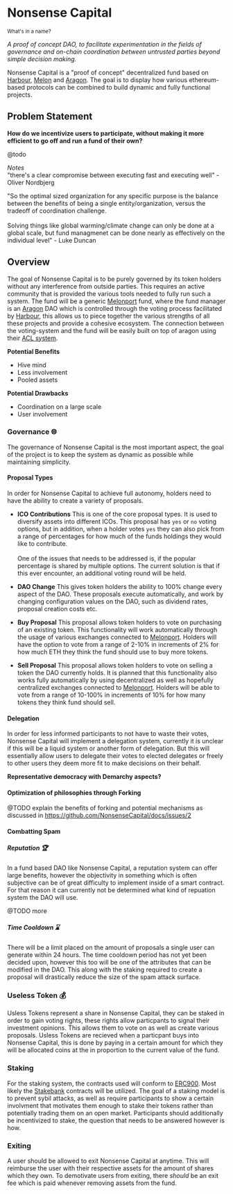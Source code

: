 # Nonsense Capital
<sub>What's in a name?</sub> <br />

*A proof of concept DAO, to facilitate experimentation in the fields of governance and on-chain coordination between untrusted parties beyond simple decision making.*

Nonsense Capital is a "proof of concept" decentralized fund based on [Harbour](https://www.harbourproject.io/), [Melon](https://melonport.com/) and [Aragon](https://aragon.one/). The goal is to display how various ethereum-based protocols can be combined to build dynamic and fully functional projects.

## Problem Statement

**How do we incentivize users to participate, without making it more efficient to go off and run a fund of their own?**

@todo

*Notes* <br />
"there's a clear compromise between executing fast and executing well" - Oliver Nordbjerg

"So the optimal sized organization for any specific purpose is the balance between the benefits of being a single entity/organization, versus the tradeoff of coordination challenge.
<br /> <br />
Solving things like global warming/climate change can only be done at a global scale, but fund managmenet can be done nearly as effectively on the individual level" - Luke Duncan

## Overview

The goal of Nonsense Capital is to be purely governed by its token holders without any interference from outside parties. This requires an active community that is provided the various tools needed to fully run such a system. The fund will be a generic [Melonport](https://melonport.com/) fund, where the fund manager is an [Aragon](https://aragon.one/) DAO which is controlled through the voting process facilitated by [Harbour](https://harbourproject.io/), this allows us to piece together the various strengths of all these projects and provide a cohesive ecosystem. The connection between the voting-system and the fund will be easily built on top of aragon using their [ACL system](https://blog.aragon.one/introducing-aragonos-say-hi-to-modular-and-extendable-organizations-8555af1076f3). 

**Potential Benefits**
 * Hive mind
 * Less involvement
 * Pooled assets

**Potential Drawbacks**
 * Coordination on a large scale
 * User involvement

### Governance :globe_with_meridians:

The governance of Nonsense Capital is the most important aspect, the goal of the project is to keep the system as dynamic as possible while maintaining simplicity.

#### Proposal Types

In order for Nonsense Capital to achieve full autonomy, holders need to have the ability to create a variety of proposals. 

* **ICO Contributions**  This is one of the core proposal types. It is used to diversify assets into different ICOs. This proposal has ```yes``` or ```no``` voting options, but in addition, when a holder votes ```yes``` they can also pick from a range of percentages for how much of the funds holdings they would like to contribute. <br /> <br />
One of the issues that needs to be addressed is, if the popular percentage is shared by multiple options. The current solution is that if this ever encounter, an additional voting round will be held.

* **DAO Change**  This gives token holders the ability to 100% change every aspect of the DAO. These proposals execute automatically, and work by changing configuration values on the DAO, such as dividend rates, proposal creation costs etc.

* **Buy Proposal** This proposal allows token holders to vote on purchasing of an existing token. This functionality will work automatically through the usage of various exchanges connected to [Melonport](https://melonport.com/). Holders will have the option to vote from a range of 2-10% in increments of 2% for how much ETH they think the fund should use to buy more tokens.

* **Sell Proposal** This proposal allows token holders to vote on selling a token the DAO currently holds. It is planned that this functionality also works fully automatically by using decentralized as well as hopefully centralized exchanges connected to [Melonport](https://melonport.com/). Holders will be able to vote from a range of 10-100% in increments of 10% for how many tokens they think fund should sell.

#### Delegation

In order for less informed participants to not have to waste their votes, Nonsense Capital will implement a delegation system, currently it is unclear if this will be a liquid system or another form of delegation. But this will essentially allow users to delegate their votes to elected delegates or freely to other users they deem more fit to make decisions on their behalf.

**Representative democracy with Demarchy aspects?**

#### Optimization of philosophies through Forking

@TODO explain the benefits of forking and potential mechanisms as discussed in https://github.com/NonsenseCapital/docs/issues/2

#### Combatting Spam

##### Reputation :trophy:

In a fund based DAO like Nonsense Capital, a reputation system can offer large benefits, however the objectivity in something which is often subjective can be of great difficulty to implement inside of a smart contract. For that reason it can currently not be determined what kind of repuation system the DAO will use.

@TODO more

##### Time Cooldown :hourglass:

There will be a limit placed on the amount of proposals a single user can generate within 24 hours. The time cooldown period has not yet been decided upon, however this too will be one of the attributes that can be modified in the DAO. This along with the staking required to create a proposal will drastically reduce the size of the spam attack surface.

### Useless Token :moneybag:

Usless Tokens represent a share in Nonsense Capital, they can be staked in order to gain voting rights, these rights allow particpants to signal their investment opinions. This allows them to vote on as well as create various proposals. Usless Tokens are recieved when a particpant buys into Nonsense Capital, this is done by paying in a certain amount for which they will be allocated coins at the in proportion to the current value of the fund.

### Staking

For the staking system, the contracts used will conform to [ERC900](https://github.com/ethereum/EIPs/pull/910). Most likely the [Stakebank](https://github.com/HarbourProject/stakebank) contracts will be utilized. The goal of a staking model is to prevent sybil attacks, as well as require participants to show a certain involvment that motivates them enough to stake their tokens rather than potentially trading them on an open market. Participants should additionally be incentivized to stake, the question that needs to be answered however is how.

### Exiting

A user should be allowed to exit Nonsense Capital at anytime. This will reimburse the user with their respective assets for the amount of shares which they own. To demotivate users from exiting, there *should* be an exit fee which is paid whenever removing assets from the fund.


